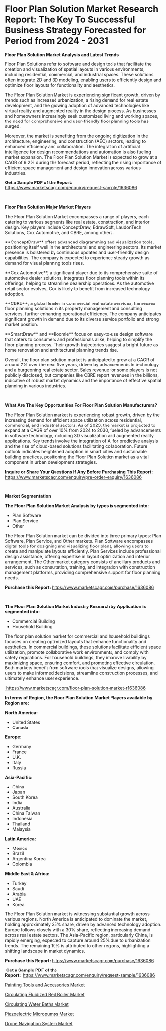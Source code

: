 <p><h1>Floor Plan Solution Market Research Report: The Key To Successful Business Strategy Forecasted for Period from 2024 - 2031</h1></p><p><strong>Floor Plan Solution Market Analysis and Latest Trends</strong></p>
<p><p>Floor Plan Solutions refer to software and design tools that facilitate the creation and visualization of spatial layouts in various environments, including residential, commercial, and industrial spaces. These solutions often integrate 2D and 3D modeling, enabling users to efficiently design and optimize floor layouts for functionality and aesthetics. </p><p>The Floor Plan Solution Market is experiencing significant growth, driven by trends such as increased urbanization, a rising demand for real estate development, and the growing adoption of advanced technologies like virtual reality and augmented reality in the design process. As businesses and homeowners increasingly seek customized living and working spaces, the need for comprehensive and user-friendly floor planning tools has surged. </p><p>Moreover, the market is benefiting from the ongoing digitization in the architecture, engineering, and construction (AEC) sectors, leading to enhanced efficiency and collaboration. The integration of artificial intelligence for design recommendations and automation is also fueling market expansion. The Floor Plan Solution Market is expected to grow at a CAGR of 9.2% during the forecast period, reflecting the rising importance of efficient space management and design innovation across various industries.</p></p>
<p><strong>Get a Sample PDF of the Report:&nbsp;</strong> <a href="https://www.marketscagr.com/enquiry/request-sample/1636086?utm_campaign=1436&utm_medium=2&utm_source=Github&utm_content=ia&utm_term=11102024&utm_id=floor-plan-solution">https://www.marketscagr.com/enquiry/request-sample/1636086</a></p>
<p>&nbsp;</p>
<p><strong>Floor Plan Solution Major Market Players</strong></p>
<p><p>The Floor Plan Solution Market encompasses a range of players, each catering to various segments like real estate, construction, and interior design. Key players include ConceptDraw, EdrawSoft, LaudonTech Solutions, Cox Automotive, and CBRE, among others.</p><p>**ConceptDraw** offers advanced diagramming and visualization tools, positioning itself well in the architectural and engineering sectors. Its market presence is bolstered by continuous updates and user-friendly design capabilities. The company is expected to experience steady growth as demand for visual planning tools rises.</p><p>**Cox Automotive**, a significant player due to its comprehensive suite of automotive dealer solutions, integrates floor planning tools within its offerings, helping to streamline dealership operations. As the automotive retail sector evolves, Cox is likely to benefit from increased technology adoption.</p><p>**CBRE**, a global leader in commercial real estate services, harnesses floor planning solutions in its property management and consulting services, further enhancing operational efficiency. The company anticipates significant growth in demand due to its diverse service portfolio and strong market position.</p><p>**SmartDraw** and **Roomle** focus on easy-to-use design software that caters to consumers and professionals alike, helping to simplify the floor planning process. Their growth trajectories suggest a bright future as home renovation and architectural planning trends rise.</p><p>Overall, the floor plan solution market is anticipated to grow at a CAGR of around 7% over the next five years, driven by advancements in technology and a burgeoning real estate sector. Sales revenue for some players is not publicly disclosed, but companies like CBRE report revenues in the billions, indicative of robust market dynamics and the importance of effective spatial planning in various industries.</p></p>
<p>&nbsp;</p>
<p><strong>What Are The Key Opportunities For Floor Plan Solution Manufacturers?</strong></p>
<p><p>The Floor Plan Solution market is experiencing robust growth, driven by the increasing demand for efficient space utilization across residential, commercial, and industrial sectors. As of 2023, the market is projected to expand at a CAGR of over 10% from 2024 to 2030, fueled by advancements in software technology, including 3D visualization and augmented reality applications. Key trends involve the integration of AI for predictive analysis and the rise of cloud-based solutions facilitating collaboration. Future outlook indicates heightened adoption in smart cities and sustainable building practices, positioning the Floor Plan Solution market as a vital component in urban development strategies.</p></p>
<p><strong>Inquire or Share Your Questions If Any Before Purchasing This Report:</strong> <a href="https://www.marketscagr.com/enquiry/pre-order-enquiry/1636086?utm_campaign=1436&utm_medium=2&utm_source=Github&utm_content=ia&utm_term=11102024&utm_id=floor-plan-solution">https://www.marketscagr.com/enquiry/pre-order-enquiry/1636086</a></p>
<p>&nbsp;</p>
<p><strong>Market Segmentation</strong></p>
<p><strong>The Floor Plan Solution Market Analysis by types is segmented into:</strong></p>
<p><ul><li>Plan Software</li><li>Plan Service</li><li>Other</li></ul></p>
<p><p>The Floor Plan Solution market can be divided into three primary types: Plan Software, Plan Service, and Other markets. Plan Software encompasses digital tools for designing and visualizing floor plans, allowing users to create and manipulate layouts efficiently. Plan Services include professional design assistance, offering expertise in layout optimization and interior arrangement. The Other market category consists of ancillary products and services, such as consultation, training, and integration with construction management platforms, providing comprehensive support for floor planning needs.</p></p>
<p><strong>Purchase this Report:&nbsp;</strong><a href="https://www.marketscagr.com/purchase/1636086?utm_campaign=1436&utm_medium=2&utm_source=Github&utm_content=ia&utm_term=11102024&utm_id=floor-plan-solution">https://www.marketscagr.com/purchase/1636086</a></p>
<p>&nbsp;</p>
<p><strong>The Floor Plan Solution Market Industry Research by Application is segmented into:</strong></p>
<p><ul><li>Commercial Building</li><li>Household Building</li></ul></p>
<p><p>The floor plan solution market for commercial and household buildings focuses on creating optimized layouts that enhance functionality and aesthetics. In commercial buildings, these solutions facilitate efficient space utilization, promote collaborative work environments, and comply with safety regulations. For household buildings, they improve livability by maximizing space, ensuring comfort, and promoting effective circulation. Both markets benefit from software tools that visualize designs, allowing users to make informed decisions, streamline construction processes, and ultimately enhance user experience.</p></p>
<p><a href="https://www.marketscagr.com/floor-plan-solution-market-r1636086?utm_campaign=1436&utm_medium=2&utm_source=Github&utm_content=ia&utm_term=11102024&utm_id=floor-plan-solution">&nbsp;https://www.marketscagr.com/floor-plan-solution-market-r1636086</a></p>
<p><strong>In terms of Region, the Floor Plan Solution Market Players available by Region are:</strong></p>
<p>
    <p> <strong> North America: </strong>
        <ul>
            <li>United States</li>
            <li>Canada</li>
        </ul>
        </p> 
    <p> <strong> Europe: </strong>
        <ul>
            <li>Germany</li>
            <li>France</li>
            <li>U.K.</li>
            <li>Italy</li>
            <li>Russia</li>
        </ul>
        </p> 
    <p> <strong> Asia-Pacific: </strong>
        <ul>
            <li>China</li>
            <li>Japan</li>
            <li>South Korea</li>
            <li>India</li>
            <li>Australia</li>
            <li>China Taiwan</li>
            <li>Indonesia</li>
            <li>Thailand</li>
            <li>Malaysia</li>
        </ul>
        </p> 
    <p> <strong> Latin America: </strong>
        <ul>
            <li>Mexico</li>
            <li>Brazil</li>
            <li>Argentina Korea</li>
            <li>Colombia</li>
        </ul>
        </p> 
    <p> <strong> Middle East & Africa: </strong>
        <ul>
            <li>Turkey</li>
            <li>Saudi</li>
            <li>Arabia</li>
            <li>UAE</li>
            <li>Korea</li>
        </ul>
    </p>
    </p>
<p><p>The Floor Plan Solution market is witnessing substantial growth across various regions. North America is anticipated to dominate the market, holding approximately 35% share, driven by advanced technology adoption. Europe follows closely with a 30% share, reflecting increasing demand across real estate sectors. The Asia-Pacific region, particularly China, is rapidly emerging, expected to capture around 25% due to urbanization trends. The remaining 10% is attributed to other regions, highlighting a shifting landscape in market dynamics.</p></p>
<p><strong>Purchase this Report: </strong><a href="https://www.marketscagr.com/purchase/1636086?utm_campaign=1436&utm_medium=2&utm_source=Github&utm_content=ia&utm_term=11102024&utm_id=floor-plan-solution">https://www.marketscagr.com/purchase/1636086</a></p>
<p>&nbsp;<strong>Get a Sample PDF of the Report:&nbsp;&nbsp;</strong><a href="https://www.marketscagr.com/enquiry/request-sample/1636086?utm_campaign=1436&utm_medium=2&utm_source=Github&utm_content=ia&utm_term=11102024&utm_id=floor-plan-solution">https://www.marketscagr.com/enquiry/request-sample/1636086</a></p>
<p><strong></strong></p>
<p><p><a href="https://github.com/DianaWilson796/Market-Research-Report-List-1/blob/main/painting-tools-and-accessories-market.md?utm_campaign=1436&utm_medium=2&utm_source=Github&utm_content=ia&utm_term=11102024&utm_id=floor-plan-solution">Painting Tools and Accessories Market</a></p><p><a href="https://issuu.com/reportprime-2/docs/circulating-fluidized-bed-boiler-ma_9b19aef7435d68?utm_campaign=1436&utm_medium=2&utm_source=Github&utm_content=ia&utm_term=11102024&utm_id=floor-plan-solution">Circulating Fluidized Bed Boiler Market</a></p><p><a href="https://issuu.com/reportprime-2/docs/circulating-water-baths-market-size_1d973787b1aa33?utm_campaign=1436&utm_medium=2&utm_source=Github&utm_content=ia&utm_term=11102024&utm_id=floor-plan-solution">Circulating Water Baths Market</a></p><p><a href="https://www.linkedin.com/pulse/piezoelectric-micropumps-market-drivers-challenges-forecast-7e9lc?utm_campaign=1436&utm_medium=2&utm_source=Github&utm_content=ia&utm_term=11102024&utm_id=floor-plan-solution">Piezoelectric Micropumps Market</a></p><p><a href="https://github.com/SamiaHussain82/Market-Research-Report-List-1/blob/main/drone-navigation-system-market.md?utm_campaign=1436&utm_medium=2&utm_source=Github&utm_content=ia&utm_term=11102024&utm_id=floor-plan-solution">Drone Navigation System Market</a></p></p>